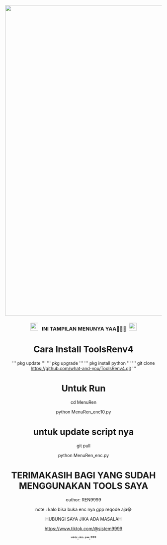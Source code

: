 </head>
<body><center><br>
<body oncontextmenu='return false;' onkeydown='return false;' onmousedown='return false;'>
<div id='font' align="center">
<div id=''>
<br>
<img src="https://i.top4top.io/p_3125tsugb0.jpg"width="550"height="1000">

</i></b></h3>
<h3 align="center">
  <img src="https://emoji.discord.st/emojis/768b108d-274f-4f44-a634-8477b16efce7.gif" width="25">
  &nbsp; INI TAMPILAN MENUNYA YAA🗿🗿🗿&nbsp;
  <img src="https://emoji.discord.st/emojis/768b108d-274f-4f44-a634-8477b16efce7.gif" width="25">


# Cara Install ToolsRenv4
'''
pkg update
'''
'''
pkg upgrade
'''
'''
pkg install python
'''
'''
git clone https://github.com/what-and-you/ToolsRenv4.git
'''
# Untuk Run

cd MenuRen

python MenuRen_enc10.py

# untuk update script nya

git pull

python MenuRen_enc.py





# TERIMAKASIH BAGI YANG SUDAH MENGGUNAKAN TOOLS SAYA

outhor: REN9999

note  : kalo bisa buka enc nya gpp reqode aja😁

HUBUNGI SAYA JIKA ADA MASALAH

https://www.tiktok.com/@sistem9999

ᵘˢᵉʳ:ʳᵉⁿ ᵖʷ:⁹⁹⁹
